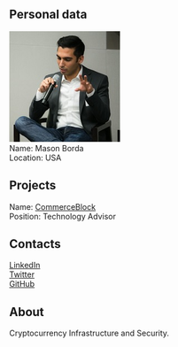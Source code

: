 ## Personal data
![mason borda photo](photo/mason_borda.jpg)  
Name:   Mason Borda  
Location: USA  
## Projects 
Name: [CommerceBlock](../projects/commerceblock.md)  
Position: Technology Advisor   
## Contacts
[LinkedIn](https://www.linkedin.com/in/mason-borda-5a965b1a/)  
[Twitter](https://twitter.com/masonic_tweets)  
[GitHub](https://github.com/masonicGIT)
## About
Cryptocurrency Infrastructure and Security.
